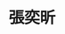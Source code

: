 ---
# Display name 
title: 張奕昕

weight: 6
# Is this the primary user of the site?
superuser: no

# Role/position/tagline
role: 碩士生 
user_groups: ["MS"]

# Organizations/Affiliations to show in About widget
organizations:
- name: 國立陽明交通大學
  url: https://www.nycu.edu.tw/

# Short bio (displayed in user profile at end of posts)
bio: 

# Interests to show in About widget
interests:
 - 量子最佳化
 - 最佳化演算法
 - 機器學習
 
 

# Education to show in About widget
# Job


---